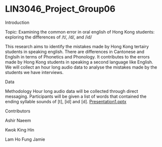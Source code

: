# LIN3046_Project_Group06

Introduction


Topic: Examining the common error in oral english of Hong Kong students: exploring the differences of /t/, /d/, and /id/


This research aims to identify the mistakes made by Hong Kong tertairy students in speaking english. There are differences in Cantonese and Englsih in terms of Phonetics and Phonology. It contributes to the errors made by Hong Kong students in speaking a second language like English. We will collect an hour long audio data to analyse the mistakes made by the students we have interviews. 


Data





Methodology
Hour long audio data will be collected through direct messaging. Participants will be given a list of words that contained the ending syllable sounds of [t], [id] and [d]. 
[Presentation1.pptx](https://github.com/WestVirgina/LIN3046_Project_Group06/files/15331262/Presentation1.pptx)


Contributors



Ashir Naeem



Kwok King Hin



Lam Ho Fung Jamie

